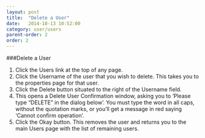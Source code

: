 ```yaml
---
layout: post
title:  "Delete a User"
date:   2014-10-13 10:52:00
category: user/users
parent-order: 2
order: 2
---
```


###Delete a User
1. Click the Users link at the top of any page.
2. Click the Username of the user that you wish to delete.  This takes you to the properties page for that user.
3. Click the Delete button situated to the right of the Username field.
4. This opens a Delete User Confirmation window, asking you to ‘Please type “DELETE” in the dialog below’.  You must type the word in all caps, without the quotation marks, or you’ll get a message in red saying ‘Cannot confirm operation’.
5. Click the Okay button.  This removes the user and returns you to the main Users page with the list of remaining users.

